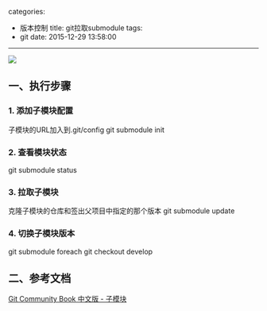 categories:
  - 版本控制
title: git拉取submodule
tags:
  - git
date: 2015-12-29 13:58:00
---

<img src="/asserts/images/logo/git.png" class="img-logo img-center" />


## 一、执行步骤

### 1. 添加子模块配置
子模块的URL加入到.git/config
git submodule init

### 2. 查看模块状态
git submodule status

### 3. 拉取子模块
克隆子模块的仓库和签出父项目中指定的那个版本
git submodule update

### 4. 切换子模块版本
git submodule foreach git checkout develop


## 二、参考文档
[Git Community Book 中文版 - 子模块](http://gitbook.liuhui998.com/5_10.html)

